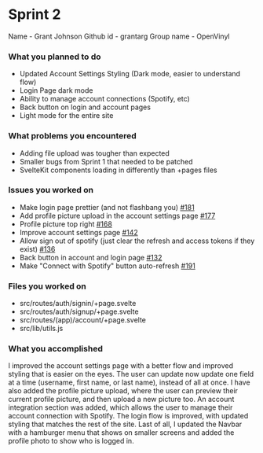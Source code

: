 # Sprint 2

Name - Grant Johnson
Github id - grantarg
Group name - OpenVinyl

### What you planned to do

- Updated Account Settings Styling (Dark mode, easier to understand flow)
- Login Page dark mode
- Ability to manage account connections (Spotify, etc)
- Back button on login and account pages
- Light mode for the entire site

### What problems you encountered

- Adding file upload was tougher than expected
- Smaller bugs from Sprint 1 that needed to be patched
- SvelteKit components loading in differently than +pages files

### Issues you worked on

- Make login page prettier (and not flashbang you) [#181](https://github.com/utk-cs340-fall24/OpenVinyl/issues/181)
- Add profile picture upload in the account settings page [#177](https://github.com/utk-cs340-fall24/OpenVinyl/issues/177)
- Profile picture top right [#168](https://github.com/utk-cs340-fall24/OpenVinyl/issues/168)
- Improve account settings page [#142](https://github.com/utk-cs340-fall24/OpenVinyl/issues/142)
- Allow sign out of spotify (just clear the refresh and access tokens if they exist) [#136](https://github.com/utk-cs340-fall24/OpenVinyl/issues/136)
- Back button in account and login page [#132](https://github.com/utk-cs340-fall24/OpenVinyl/issues/132)
- Make "Connect with Spotify" button auto-refresh [#191](https://github.com/utk-cs340-fall24/OpenVinyl/issues/191)

### Files you worked on

- src/routes/auth/signin/+page.svelte
- src/routes/auth/signup/+page.svelte
- src/routes/(app)/account/+page.svelte
- src/lib/utils.js

### What you accomplished

I improved the account settings page with a better flow and improved styling that is easier on the eyes. The user can update now update one field at a time (username, first name, or last name), instead of all at once. I have also added the profile picture upload, where the user can preview their current profile picture, and then upload a new picture too. An account integration section was added, which allows the user to manage their account connection with Spotify. The login flow is improved, with updated styling that matches the rest of the site. Last of all, I updated the Navbar with a hamburger menu that shows on smaller screens and added the profile photo to show who is logged in.